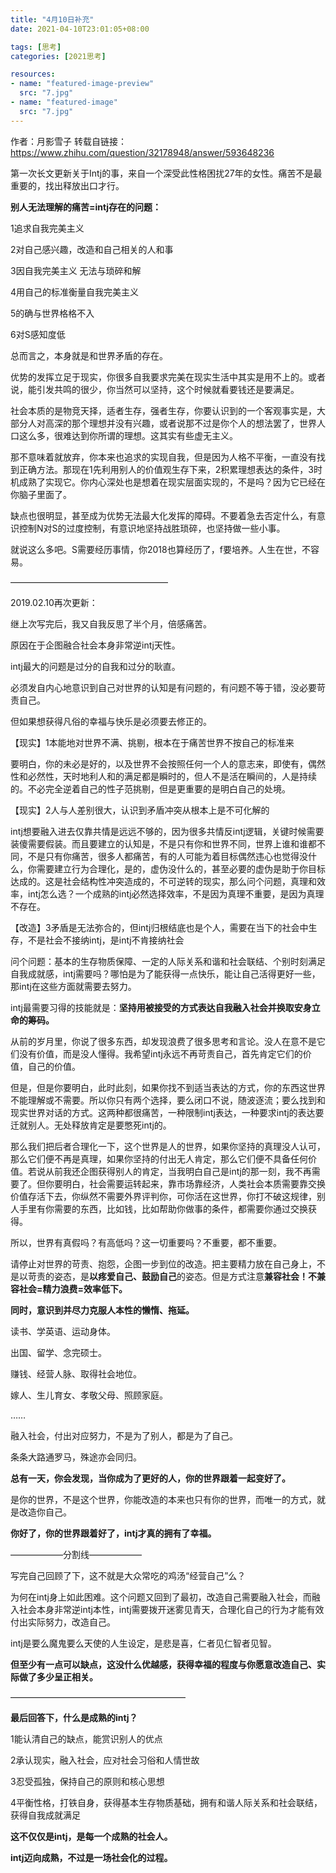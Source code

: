 ```yaml
---
title: "4月10日补充"
date: 2021-04-10T23:01:05+08:00

tags: [思考]
categories: [2021思考]

resources:
- name: "featured-image-preview"
  src: "7.jpg"
- name: "featured-image"
  src: "7.jpg"
---
```


<!--more-->

作者：月影雪子
转载自链接：https://www.zhihu.com/question/32178948/answer/593648236

第一次长文更新关于Intj的事，来自一个深受此性格困扰27年的女性。痛苦不是最重要的，找出释放出口才行。

**别人无法理解的痛苦=intj存在的问题：**

1追求自我完美主义

2对自己感兴趣，改造和自己相关的人和事

3因自我完美主义 无法与琐碎和解

4用自己的标准衡量自我完美主义

5的确与世界格格不入

6对S感知度低

总而言之，本身就是和世界矛盾的存在。

优势的发挥立足于现实，你很多自我要求完美在现实生活中其实是用不上的。或者说，能引发共鸣的很少，你当然可以坚持，这个时候就看要钱还是要满足。

社会本质的是物竞天择，适者生存，强者生存，你要认识到的一个客观事实是，大部分人对高深的那个理想并没有兴趣，或者说那不过是你个人的想法罢了，世界人口这么多，很难达到你所谓的理想。这其实有些虚无主义。

那不意味着就放弃，你本来也追求的实现自我，但是因为人格不平衡，一直没有找到正确方法。那现在1先利用别人的价值观生存下来，2积累理想表达的条件，3时机成熟了实现它。你内心深处也是想着在现实层面实现的，不是吗？因为它已经在你脑子里面了。

缺点也很明显，甚至成为优势无法最大化发挥的障碍。不要着急去否定什么，有意识控制N对S的过度控制，有意识地坚持战胜琐碎，也坚持做一些小事。

就说这么多吧。S需要经历事情，你2018也算经历了，f要培养。人生在世，不容易。

——————————————————

2019.02.10再次更新：

继上次写完后，我又自我反思了半个月，倍感痛苦。

原因在于企图融合社会本身非常逆intj天性。

intj最大的问题是过分的自我和过分的耿直。

必须发自内心地意识到自己对世界的认知是有问题的，有问题不等于错，没必要苛责自己。

但如果想获得凡俗的幸福与快乐是必须要去修正的。

【现实】1本能地对世界不满、挑剔，根本在于痛苦世界不按自己的标准来

要明白，你的未必是好的，以及世界不会按照任何一个人的意志来，即使有，偶然性和必然性，天时地利人和的满足都是瞬时的，但人不是活在瞬间的，人是持续的。不必完全逆着自己的性子范挑剔，但是更重要的是明白自己的处境。

【现实】2人与人差别很大，认识到矛盾冲突从根本上是不可化解的

intj想要融入进去仅靠共情是远远不够的，因为很多共情反intj逻辑，关键时候需要装傻需要假装。而且要建立的认知是，不是只有你和世界不同，世界上谁和谁都不同，不是只有你痛苦，很多人都痛苦，有的人可能为着目标偶然违心也觉得没什么，你需要建立行为合理化，是的，虚伪没什么的，甚至必要的虚伪是助于你目标达成的。这是社会结构性冲突造成的，不可逆转的现实，那么问个问题，真理和效率，intj怎么选？一个成熟的intj必然选择效率，不是因为真理不重要，是因为真理不存在。

【改造】3矛盾是无法弥合的，但intj归根结底也是个人，需要在当下的社会中生存，不是社会不接纳intj，是intj不肯接纳社会

问个问题：基本的生存物质保障、一定的人际关系和谐和社会联结、个别时刻满足自我成就感，intj需要吗？哪怕是为了能获得一点快乐，能让自己活得更好一些，那intj在这些方面就需要去努力。

intj最需要习得的技能就是：**坚持用被接受的方式表达自我融入社会并换取安身立命的筹码。**

从前的岁月里，你说了很多东西，却发现浪费了很多思考和言论。没人在意不是它们没有价值，而是没人懂得。我希望intj永远不再苛责自己，首先肯定它们的价值，自己的价值。

但是，但是你要明白，此时此刻，如果你找不到适当表达的方式，你的东西这世界不能理解或不需要。所以你只有两个选择，要么闭口不说，随波逐流；要么找到和现实世界对话的方式。这两种都很痛苦，一种限制intj表达，一种要求intj的表达要迁就别人。无处释放肯定是要憋死intj的。

那么我们把后者合理化一下，这个世界是人的世界，如果你坚持的真理没人认可，那么它们便不再是真理，如果你坚持的付出无人肯定，那么它们便不具备任何价值。若说从前我还企图获得别人的肯定，当我明白自己是intj的那一刻，我不再需要了。但你要明白，社会需要运转起来，靠市场靠经济，人类社会本质需要靠交换价值存活下去，你纵然不需要外界评判你，可你活在这世界，你打不破这规律，别人手里有你需要的东西，比如钱，比如帮助你做事的条件，都需要你通过交换获得。

所以，世界有真假吗？有高低吗？这一切重要吗？不重要，都不重要。

请停止对世界的苛责、抱怨，企图一步到位的改造。把主要精力放在自己身上，不是以苛责的姿态，是**以疼爱自己、鼓励自己**的姿态。但是方式注意**兼容社会！不兼容社会=精力浪费=效率低下。**

**同时，意识到并尽力克服人本性的懒惰、拖延。**

读书、学英语、运动身体。

出国、留学、念完硕士。

赚钱、经营人脉、取得社会地位。

嫁人、生儿育女、孝敬父母、照顾家庭。

……

融入社会，付出对应努力，不是为了别人，都是为了自己。

条条大路通罗马，殊途亦会同归。

**总有一天，你会发现，当你成为了更好的人，你的世界跟着一起变好了。**

是你的世界，不是这个世界，你能改造的本来也只有你的世界，而唯一的方式，就是改造你自己。

**你好了，你的世界跟着好了，intj才真的拥有了幸福。**

——————分割线——————

写完自己回顾了下，这不就是大众常吃的鸡汤“经营自己”么？

为何在intj身上如此困难。这个问题又回到了最初，改造自己需要融入社会，而融入社会本身非常逆intj本性，intj需要拨开迷雾见青天，合理化自己的行为才能有效付出实际努力，改造自己。

intj是要么魔鬼要么天使的人生设定，是悲是喜，仁者见仁智者见智。

**但至少有一点可以缺点，这没什么优越感，获得幸福的程度与你愿意改造自己、实际做了多少呈正相关。**

————————————————————

**最后回答下，什么是成熟的intj？**

1能认清自己的缺点，能赏识别人的优点

2承认现实，融入社会，应对社会习俗和人情世故

3忍受孤独，保持自己的原则和核心思想

4平衡性格，打铁自身，获得基本生存物质基础，拥有和谐人际关系和社会联结，获得自我成就满足

**这不仅仅是intj，是每一个成熟的社会人。**

**intj迈向成熟，不过是一场社会化的过程。**